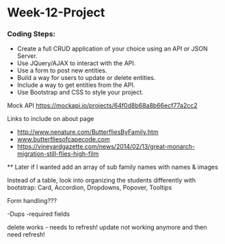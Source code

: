 # Week-12-Project

### Coding Steps:
- Create a full CRUD application of your choice using an API or JSON Server.
- Use JQuery/AJAX to interact with the API. 
- Use a form to post new entities.
- Build a way for users to update or delete entities.
- Include a way to get entities from the API.
- Use Bootstrap and CSS to style your project.

Mock API
https://mockapi.io/projects/64f0d8b68a8b66ecf77a2cc2

Links to include on about page
- http://www.nenature.com/ButterfliesByFamily.htm
- www.butterfliesofcapecode.com
- https://vineyardgazette.com/news/2014/02/13/great-monarch-migration-still-flies-high-film



** Later if I wanted add an array of sub family names with names & images

Instead of a table, look into organizing the students differently with bootstrap:
Card, Accordion, Dropdowns, Popover, Tooltips

Form handling???

-Dups
-required fields



delete works - needs to refresh!
update not working anymore and then need refresh!